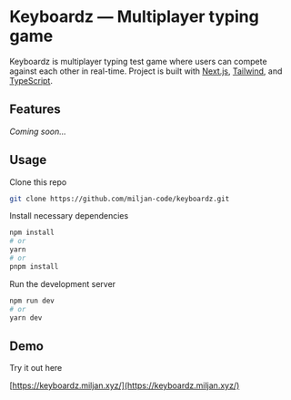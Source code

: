 # Keyboardz — Multiplayer typing game

Keyboardz is multiplayer typing test game where users can compete against each
other in real-time. Project is built with [Next.js](https://nextjs.org),
[Tailwind](https://tailwindcss.com/), and
[TypeScript](https://typescriptlang.org/).

## Features

_Coming soon..._

## Usage

Clone this repo

```bash
git clone https://github.com/miljan-code/keyboardz.git
```

Install necessary dependencies

```bash
npm install
# or
yarn
# or
pnpm install
```

Run the development server

```bash
npm run dev
# or
yarn dev
```

## Demo

Try it out here

[https://keyboardz.miljan.xyz/](https://keyboardz.miljan.xyz/)
